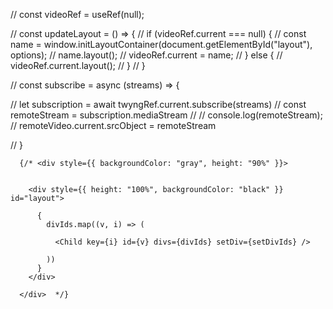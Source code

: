 
 // const videoRef = useRef(null);

  // const updateLayout = () => {
  //   if (videoRef.current === null) {
  //     const name = window.initLayoutContainer(document.getElementById("layout"), options);
  //     name.layout();
  //     videoRef.current = name;
  //   } else {
  //     videoRef.current.layout();
  //   }
  // }




  // const subscribe = async (streams) => {

  //   let subscription = await twyngRef.current.subscribe(streams)
  //   const remoteStream = subscription.mediaStream
  //   // console.log(remoteStream);
  //   remoteVideo.current.srcObject = remoteStream

  // }



      {/* <div style={{ backgroundColor: "gray", height: "90%" }}>


        <div style={{ height: "100%", backgroundColor: "black" }} id="layout">
         
          {
            divIds.map((v, i) => (

              <Child key={i} id={v} divs={divIds} setDiv={setDivIds} />

            ))
          }
        </div>

      </div>  */}